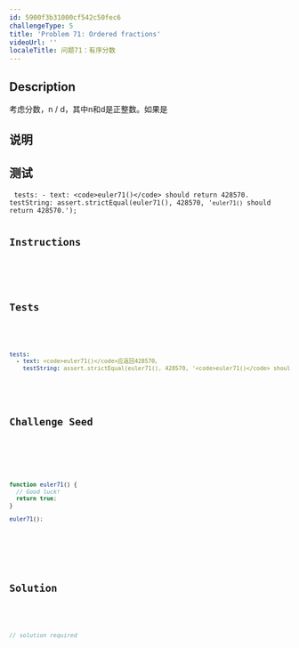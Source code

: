 ```yaml
---
id: 5900f3b31000cf542c50fec6
challengeType: 5
title: 'Problem 71: Ordered fractions'
videoUrl: ''
localeTitle: 问题71：有序分数
---
```


## Description
<section id="description">考虑分数，n / d，其中n和d是正整数。如果是<d 1="" 2="" 3="" 4="" 5="" 6="" 7="" 8="" and="" hcf(n,d)="1," it="" is="" called="" a="" reduced="" proper="" fraction.="" if="" we="" list="" the="" set="" of="" fractions="" for="" d="" ≤="" in="" ascending="" order="" size,="" get:="" 8,="" 7,="" 6,="" 5,="" 4,="" 3,="" 2,="" can="" be="" seen="" that="" fraction="" immediately="" to="" left="" 7.="" by="" listing="" 1,000,000="" find="" numerator="" &#x3C;="" section=""><h2>说明</h2><section id="instructions"></section><h2>测试</h2><section id="tests"><pre> <code class="language-yml">tests: - text: &lt;code&gt;euler71()&lt;/code&gt; should return 428570. testString: assert.strictEqual(euler71(), 428570, '<code>euler71()</code> should return 428570.');

## Instructions
<section id="instructions">
</section>

## Tests
<section id='tests'>

```yml
tests:
  - text: <code>euler71()</code>应返回428570。
    testString: assert.strictEqual(euler71(), 428570, '<code>euler71()</code> should return 428570.');

```

</section>

## Challenge Seed
<section id='challengeSeed'>

<div id='js-seed'>

```js
function euler71() {
  // Good luck!
  return true;
}

euler71();

```

</div>



</section>

## Solution
<section id='solution'>

```js
// solution required
```
</section>
